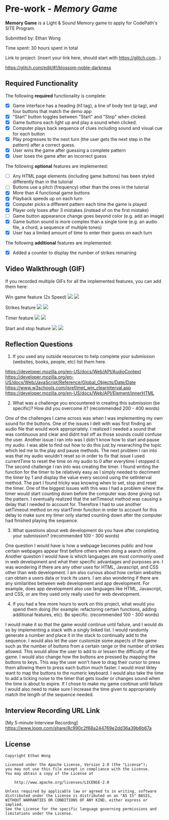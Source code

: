 # Pre-work - _Memory Game_

**Memory Game** is a Light & Sound Memory game to apply for CodePath's SITE Program.

Submitted by: Ethan Wong

Time spent: 30 hours spent in total

Link to project: (insert your link here, should start with https://glitch.com...)

https://glitch.com/edit/#!/blossom-noble-darkness

## Required Functionality

The following **required** functionality is complete:

- [x] Game interface has a heading (h1 tag), a line of body text (p tag), and four buttons that match the demo app
- [x] "Start" button toggles between "Start" and "Stop" when clicked.
- [x] Game buttons each light up and play a sound when clicked.
- [x] Computer plays back sequence of clues including sound and visual cue for each button
- [x] Play progresses to the next turn (the user gets the next step in the pattern) after a correct guess.
- [x] User wins the game after guessing a complete pattern
- [x] User loses the game after an incorrect guess

The following **optional** features are implemented:

- [ ] Any HTML page elements (including game buttons) has been styled differently than in the tutorial
- [ ] Buttons use a pitch (frequency) other than the ones in the tutorial
- [x] More than 4 functional game buttons
- [x] Playback speeds up on each turn
- [x] Computer picks a different pattern each time the game is played
- [x] Player only loses after 3 mistakes (instead of on the first mistake)
- [ ] Game button appearance change goes beyond color (e.g. add an image)
- [x] Game button sound is more complex than a single tone (e.g. an audio file, a chord, a sequence of multiple tones)
- [x] User has a limited amount of time to enter their guess on each turn

The following **additional** features are implemented:

- [x] Added a counter to display the number of strikes remaining

## Video Walkthrough (GIF)

If you recorded multiple GIFs for all the implemented features, you can add them here:

Win game feature (2x Speed)
![](gif1-link-here)
![](https://i.imgur.com/89GPfjT.gif)

Strikes feature
![](gif2-link-here)
![](https://i.imgur.com/1Ddxp1r.gif)

Timer feature
![](gif3-link-here)
![](https://i.imgur.com/yve76so.gif)

Start and stop feature
![](gif4-link-here)
![](https://i.imgur.com/5mNLQhp.gif)

## Reflection Questions

1. If you used any outside resources to help complete your submission (websites, books, people, etc) list them here.

https://developer.mozilla.org/en-US/docs/Web/API/AudioContext
https://developer.mozilla.org/en-US/docs/Web/JavaScript/Reference/Global_Objects/Date/Date
https://www.w3schools.com/jsref/met_win_clearinterval.asp
https://developer.mozilla.org/en-US/docs/Web/API/Element/innerHTML

2. What was a challenge you encountered in creating this submission (be specific)? How did you overcome it? (recommended 200 - 400 words)

One of the challenges I came across was when I was implementing my own sound for the buttons. One of the issues I delt with was first finding an audio file that would work appropriately. I realized I needed a sound that was continuous and clear and didnt trail off as those sounds could confuse the user. Another issue I ran into was I didn't know how to start and pause my audio. I was able to find out how to do this just by reseraching the topic which led me to the play and pause methods. The next problem I ran into was that my audio wouldn't reset so in order to fix that issue I used currentTime to reset the time on my audio to 0 after everytime I stopped it.
The second challenge I ran into was creating the timer. I found writing the function for the timer to be relatively easy as I simply needed to decriment the timer by 1 and display the value every second using the setInterval method. The part I found tricky was knowing when to set, stop and reset the timer. One of the biggest issues with this was I had a problem where the timer would start counting down before the computer was done giving out the pattern. I eventually realized that the setTimeout method was causing a delay that I needed to account for. Therefore I had to use another setTimeout method on my startTimer funciton in order to account for this delay to make sure my timer only started counting down after the computer had finished playing the sequence.

3. What questions about web development do you have after completing your submission? (recommended 100 - 300 words)

One question I would have is how a webpage becomes public and how certain webpages appear first before others when doing a search online. Another question I would have is which languages are most commonly used in web development and what their specific advantages and purposes are. I was wondering if there are any other uses for HTML, Javascript, and CSS other than web development. I am also curious about how certain websites can obtain a users data or track its users. I am also wondering if there are any similarities between web development and app development. For example, does app development also use languages like HTML, Javascript, and CSS, or are they used only really used for web development.

4. If you had a few more hours to work on this project, what would you spend them doing (for example: refactoring certain functions, adding additional features, etc). Be specific. (recommended 100 - 300 words)

I would make it so that the game would continue until failure, and I would do so by implementing a stack with a singly linked list. I would randomly generate a number and place it in the stack to continually add to the sequence. I would also let the user customize some aspects of the game such as the number of buttons from a certain range or the number of strikes allowed. This would allow the user to add to or lessen the difficulty of the game. I would also change how the buttons are pressed by mapping the buttons to keys. This way the user won't have to drag their cursor to press them allowing them to press each button much faster. I would most likley want to map the buttons to the numeric keyboard. I would also take the time to add a ticking noise to the timer that gets louder or changes sound when the time is about to expire. If I chose to make my game continue until failure I would also need to make sure I increase the time given to appropriately match the length of the sequence needed.

## Interview Recording URL Link

[My 5-minute Interview Recording] https://www.loom.com/share/8c990c2f68a244769e2dd36a39b6b67a

## License

    Copyright Ethan Wong

    Licensed under the Apache License, Version 2.0 (the "License");
    you may not use this file except in compliance with the License.
    You may obtain a copy of the License at

        http://www.apache.org/licenses/LICENSE-2.0

    Unless required by applicable law or agreed to in writing, software
    distributed under the License is distributed on an "AS IS" BASIS,
    WITHOUT WARRANTIES OR CONDITIONS OF ANY KIND, either express or implied.
    See the License for the specific language governing permissions and
    limitations under the License.

